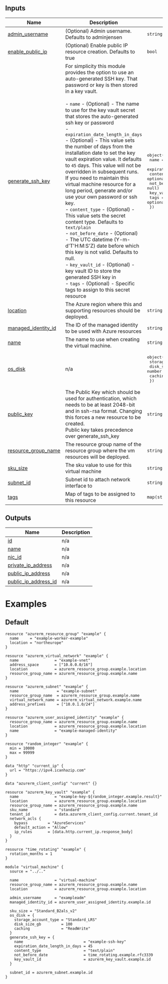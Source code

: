 <!-- BEGIN_TF_DOCS -->



## Inputs

| Name | Description | Type | Default | Required |
|------|-------------|------|---------|:--------:|
| <a name="input_admin_username"></a> [admin\_username](#input\_admin\_username) | (Optional) Admin username. Defaults to adminjensen | `string` | `"adminjensen"` | no |
| <a name="input_enable_public_ip"></a> [enable\_public\_ip](#input\_enable\_public\_ip) | (Optional) Enable public IP resource creation. Defaults to true | `bool` | `true` | no |
| <a name="input_generate_ssh_key"></a> [generate\_ssh\_key](#input\_generate\_ssh\_key) | For simplicity this module provides the option to use an auto-generated SSH key. That password or key is then stored in a key vault. <br><br>- `name` - (Optional) - The name to use for the key vault secret that stores the auto-generated ssh key or password<br>- `expiration_date_length_in_days` - (Optional) - This value sets the number of days from the installation date to set the key vault expiration value. It defaults to `45` days.  This value will not be overridden in subsequent runs. If you need to maintain this virtual machine resource for a long period, generate and/or use your own password or ssh key.<br>- `content_type` - (Optional) - This value sets the secret content type.  Defaults to `text/plain`<br>- `not_before_date` - (Optional) - The UTC datetime (Y-m-d'T'H:M:S'Z) date before which this key is not valid.  Defaults to null.<br>- `key_vault_id` - (Optional) - key vault ID to store the generated SSH key in<br>- `tags` - (Optional) - Specific tags to assign to this secret resource | <pre>object({<br>    name                           = optional(string, null)<br>    expiration_date_length_in_days = optional(number, 45)<br>    content_type                   = optional(string, "text/plain")<br>    not_before_date                = optional(string, null)<br>    key_vault_id                   = optional(string, null)<br>    tags                           = optional(map(string), {})<br>  })</pre> | `{}` | no |
| <a name="input_location"></a> [location](#input\_location) | The Azure region where this and supporting resources should be deployed. | `string` | n/a | yes |
| <a name="input_managed_identity_id"></a> [managed\_identity\_id](#input\_managed\_identity\_id) | The ID of the managed identity to be used with Azure resources | `string` | n/a | yes |
| <a name="input_name"></a> [name](#input\_name) | The name to use when creating the virtual machine. | `string` | n/a | yes |
| <a name="input_os_disk"></a> [os\_disk](#input\_os\_disk) | n/a | <pre>object({<br>    storage_account_type = string<br>    disk_size_gb         = number<br>    caching              = string<br>  })</pre> | <pre>{<br>  "caching": "ReadWrite",<br>  "disk_size_gb": 30,<br>  "storage_account_type": "Standard_LRS"<br>}</pre> | no |
| <a name="input_public_key"></a> [public\_key](#input\_public\_key) | The Public Key which should be used for authentication, which needs to be at least 2048-bit and in ssh-rsa format. Changing this forces a new resource to be created.<br>Public key takes precedence over generate\_ssh\_key | `string` | `null` | no |
| <a name="input_resource_group_name"></a> [resource\_group\_name](#input\_resource\_group\_name) | The resource group name of the resource group where the vm resources will be deployed. | `string` | n/a | yes |
| <a name="input_sku_size"></a> [sku\_size](#input\_sku\_size) | The sku value to use for this virtual machine | `string` | `"Standard_B1ms"` | no |
| <a name="input_subnet_id"></a> [subnet\_id](#input\_subnet\_id) | Subnet id to attach network interface to | `string` | n/a | yes |
| <a name="input_tags"></a> [tags](#input\_tags) | Map of tags to be assigned to this resource | `map(string)` | `null` | no |

## Outputs

| Name | Description |
|------|-------------|
| <a name="output_id"></a> [id](#output\_id) | n/a |
| <a name="output_name"></a> [name](#output\_name) | n/a |
| <a name="output_nic_id"></a> [nic\_id](#output\_nic\_id) | n/a |
| <a name="output_private_ip_address"></a> [private\_ip\_address](#output\_private\_ip\_address) | n/a |
| <a name="output_public_ip_address"></a> [public\_ip\_address](#output\_public\_ip\_address) | n/a |
| <a name="output_public_ip_address_id"></a> [public\_ip\_address\_id](#output\_public\_ip\_address\_id) | n/a |

# Examples

## Default 
```hcl
resource "azurerm_resource_group" "example" {
  name     = "example-worker-example"
  location = "northeurope"
}

resource "azurerm_virtual_network" "example" {
  name                = "example-vnet"
  address_space       = ["10.0.0.0/16"]
  location            = azurerm_resource_group.example.location
  resource_group_name = azurerm_resource_group.example.name
}

resource "azurerm_subnet" "example" {
  name                 = "example-subnet"
  resource_group_name  = azurerm_resource_group.example.name
  virtual_network_name = azurerm_virtual_network.example.name
  address_prefixes     = ["10.0.1.0/24"]
}

resource "azurerm_user_assigned_identity" "example" {
  resource_group_name = azurerm_resource_group.example.name
  location            = azurerm_resource_group.example.location
  name                = "example-managed-identity"
}

resource "random_integer" "example" {
  min = 10000
  max = 99999
}

data "http" "current_ip" {
  url = "https://ipv4.icanhazip.com"
}

data "azurerm_client_config" "current" {}

resource "azurerm_key_vault" "example" {
  name                = "example-key-${random_integer.example.result}"
  location            = azurerm_resource_group.example.location
  resource_group_name = azurerm_resource_group.example.name
  sku_name            = "standard"
  tenant_id           = data.azurerm_client_config.current.tenant_id
  network_acls {
    bypass         = "AzureServices"
    default_action = "Allow"
    ip_rules       = [data.http.current_ip.response_body]
  }
}

resource "time_rotating" "example" {
  rotation_months = 1
}

module "virtual_machine" {
  source = "../.."

  name                = "virtual-machine"
  resource_group_name = azurerm_resource_group.example.name
  location            = azurerm_resource_group.example.location

  admin_username      = "exampleadm"
  managed_identity_id = azurerm_user_assigned_identity.example.id

  sku_size = "Standard_B2als_v2"
  os_disk = {
    storage_account_type = "Standard_LRS"
    disk_size_gb         = 100
    caching              = "ReadWrite"
  }
  generate_ssh_key = {
    name                           = "example-ssh-key"
    expiration_date_length_in_days = 45
    content_type                   = "text/plain"
    not_before_date                = time_rotating.example.rfc3339
    key_vault_id                   = azurerm_key_vault.example.id
  }

  subnet_id = azurerm_subnet.example.id
}
```
<!-- END_TF_DOCS -->